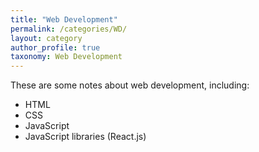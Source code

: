 ```yaml
---
title: "Web Development"
permalink: /categories/WD/
layout: category
author_profile: true
taxonomy: Web Development
---
```


These are some notes about web development, including:
- HTML
- CSS
- JavaScript
- JavaScript libraries (React.js)